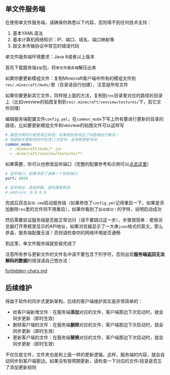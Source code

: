 ## 单文件服务端

在使用单文件服务端，请确保你熟悉以下内容，否则得不到任何技术支持：

1. 基本YAML语法
2. 基本计算机网络知识：IP、端口、域名、端口映射等
3. 超文本传输协议中常见的错误代码

单文件服务端环境要求：Java 8或者以上版本

首先下载服务端zip包，将`单文件服务端`解压出来

如果你要更新模组文件：复制Minecraft客户端中所有的模组文件到`res/.minecraft/mods/`里（目录请自行创建），注意是所有文件

如果你要更新其它文件，同样按上面的方法，复制到`res`目录里对应的路径的目录上（比如vexview的贴图复制到`res/.minecraft/vexview/textures/`下，其它文件同理）

编辑服务端配置文件`config.yml`，在`common_mode`下写上所有要进行更新的目录的路径，比如要更新模组文件和vexview的贴图文件可以这样写

```yaml
# 路径分隔符只能使用正斜线，如果用反斜线出了问题请自行解决！
# 请避免在更新规则中包含[]方括号，会导致更新失败
common_mode:
  - .minecraft/mods/*.jar
  - .minecraft/vexview/textures/**
```

如果需要，你可以也修改监听端口（完整的配置参考和示例可以[点击这里](reference.md)）

```yaml
# 监听端口，如果冲突了请换一个别的端口
port: 8850

# 监听地址，高级参数，请勿随意修改
# address: 0.0.0.0
```

完成后双击`启动.cmd`启动服务端（如果修改了`config.yml`记得重启一下，如果是添加删除`res`里的文件则不用重启），如果你看到了`启动成功！`的字样，说明启动成功

然后需要验证服务端是否能正常访问（请不要跳过这一步），步骤很简单：使用浏览器打开黑框里显示的API地址，如果浏览器显示了一大串`json`格式的英文。那么恭喜，服务端配置无误！否则请检查你的网络环境是否通畅

到这里，单文件服务端就安装完成了

注意所有参与更新文件的文件名中请不要包含下列字符，否则出现**服务端返回无法解码的数据**的错误请自己想办法：

[forbidden-chars.md](forbidden-chars.md ':include')

## 后续维护

得益于软件的同步式更新架构，后续的客户端维护其实是非常简单的：

+ 给客户端新增文件：在服务端**添加**对应的文件，客户端那边下次启动时，就会同步更新（即时生效）
+ 删除客户端的文件：在服务端**删除**对应的文件，客户端那边下次启动时，就会同步更新（即时生效）
+ 更新客户端的文件：在服务端**替换**对应的文件，客户端那边下次启动时，就会同步更新（即时生效）

不仅仅是文件，文件夹也是和上面一样的更新逻辑。这样，服务端的内容，就会自动同步到客户端那边。如果没有按预期更新，请检查一下对应的文件/目录是否忘了添加更新规则